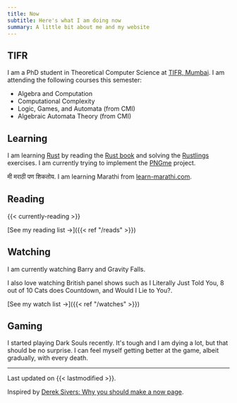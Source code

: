 ```yaml
---
title: Now 
subtitle: Here's what I am doing now
summary: A little bit about me and my website
---
```



## TIFR

I am a PhD student in Theoretical Computer Science at [TIFR, Mumbai](https://www.tcs.tifr.res.in/). 
I am attending the following courses this semester:
- Algebra and Computation
- Computational Complexity
- Logic, Games, and Automata (from CMI)
- Algebraic Automata Theory (from CMI)


## Learning

I am learning [Rust](https://rust-lang.org) by reading the [Rust book](https://doc.rust-lang.org/book/) and solving the [Rustlings](https://github.com/rust-lang/rustlings/) exercises. I am currently trying to implement the [PNGme](https://picklenerd.github.io/pngme_book/) project. 

मी मराठी पण शिकतोय.
I am learning Marathi from [learn-marathi.com](https://www.learn-marathi.com/courses).

## Reading
{{< currently-reading >}}

[See my reading list &#8594;]({{< ref "/reads" >}})

## Watching

I am currently watching Barry and Gravity Falls. 

I also love watching British panel shows such as I Literally Just Told You, 8 out of 10 Cats does Countdown, and Would I Lie to You?. 

[See my watch list &#8594;]({{< ref "/watches" >}})

## Gaming

I started playing Dark Souls recently. It's tough and I am dying a lot, but that should be no surprise. I can feel myself getting better at the game, albeit gradually, with every death. 

---

Last updated on {{< lastmodified >}}.  

Inspired by [Derek Sivers: Why you should make a now page](https://sive.rs/now).

